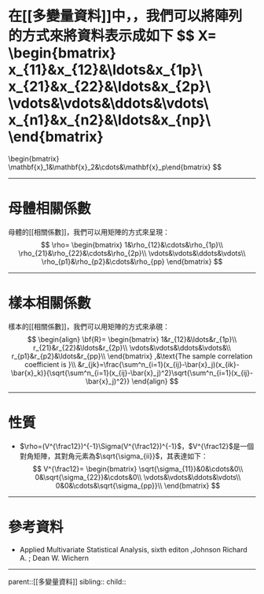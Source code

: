 在[[多變量資料]]中，，我們可以將陣列的方式來將資料表示成如下
$$
X=
\begin{bmatrix}
x_{11}&x_{12}&\ldots&x_{1p}\\
x_{21}&x_{22}&\ldots&x_{2p}\\
\vdots&\vdots&\ddots&\vdots\\
x_{n1}&x_{n2}&\ldots&x_{np}\\
\end{bmatrix}
=
\begin{bmatrix}
 \mathbf{x}_1&\mathbf{x}_2&\cdots&\mathbf{x}_p\end{bmatrix}
$$
- - -
# 母體相關係數
母體的[[相關係數]]，我們可以用矩陣的方式來呈現：
$$
\rho=
\begin{bmatrix}
1&\rho_{12}&\cdots&\rho_{1p}\\
\rho_{21}&\rho_{22}&\cdots&\rho_{2p}\\
\vdots&\vdots&\ddots&\vdots\\
\rho_{p1}&\rho_{p2}&\cdots&\rho_{pp}
\end{bmatrix}
$$

- - -
# 樣本相關係數
樣本的[[相關係數]]，我們可以用矩陣的方式來承硯：
$$
\begin{align}
\bf{R}=
\begin{bmatrix}
1&r_{12}&\ldots&r_{1p}\\
r_{21}&r_{22}&\ldots&r_{2p}\\
\vdots&\vdots&\ddots&\vdots&\\
r_{p1}&r_{p2}&\ldots&r_{pp}\\
\end{bmatrix}
,&\text{The sample correlation coefficient is }\\
&r_{jk}=\frac{\sum^n_{i=1}(x_{ij}-\bar{x}_j)(x_{ik}-\bar{x}_k)}{\sqrt{\sum^n_{i=1}(x_{ij}-\bar{x}_j)^2}\sqrt{\sum^n_{i=1}(x_{ij}-\bar{x}_j)^2}}
\end{align}
$$
- - -
# 性質
- $\rho=(V^{\frac12})^{-1}\Sigma(V^{\frac12})^{-1}$，$V^{\frac12}$是一個對角矩陣，其對角元素為$\sqrt{\sigma_{ii}}$，其表達如下：
$$
V^{\frac12}=
\begin{bmatrix}
\sqrt{\sigma_{11}}&0&\cdots&0\\
0&\sqrt{\sigma_{22}}&\cdots&0\\
\vdots&\vdots&\ddots&\vdots\\
0&0&\cdots&\sqrt{\sigma_{pp}}\\
\end{bmatrix}
$$
- - -
# 參考資料
- Applied Multivariate Statistical Analysis, sixth editon ,Johnson Richard A. ;  Dean W. Wichern
- - -
parent::[[多變量資料]]
sibling::
child::